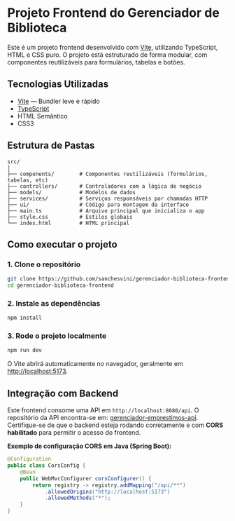 # Projeto Frontend do Gerenciador de Biblioteca

Este é um projeto frontend desenvolvido com [Vite](https://vitejs.dev/), utilizando TypeScript, HTML e CSS puro. O projeto está estruturado de forma modular, com componentes reutilizáveis para formulários, tabelas e botões.

## Tecnologias Utilizadas

- [Vite](https://vitejs.dev/) — Bundler leve e rápido
- [TypeScript](https://www.typescriptlang.org/)
- HTML Semântico
- CSS3

## Estrutura de Pastas

```
src/
│
├── components/        # Componentes reutilizáveis (formulários, tabelas, etc)
├── controllers/       # Controladores com a lógica de negócio
├── models/            # Modelos de dados 
├── services/          # Serviços responsáveis por chamadas HTTP
├── ui/                # Código para montagem da interface
├── main.ts            # Arquivo principal que inicializa o app
├── style.css          # Estilos globais
└── index.html         # HTML principal
```

## Como executar o projeto

### 1. Clone o repositório

```bash
git clone https://github.com/sanchesvini/gerenciador-biblioteca-frontend
cd gerenciador-biblioteca-frontend
```

### 2. Instale as dependências

```bash
npm install
```

### 3. Rode o projeto localmente

```bash
npm run dev
```

O Vite abrirá automaticamente no navegador, geralmente em [http://localhost:5173](http://localhost:5173).

## Integração com Backend

Este frontend consome uma API em `http://localhost:8080/api`.
O repositório da API encontra-se em: [gerenciador-emprestimos-api](https://github.com/sanchesvini/gerenciador-emprestimos-api).
Certifique-se de que o backend esteja rodando corretamente e com **CORS habilitado** para permitir o acesso do frontend.

**Exemplo de configuração CORS em Java (Spring Boot):**

```java
@Configuration
public class CorsConfig {
    @Bean
    public WebMvcConfigurer corsConfigurer() {
        return registry -> registry.addMapping("/api/**")
            .allowedOrigins("http://localhost:5173")
            .allowedMethods("*");
    }
}
```

